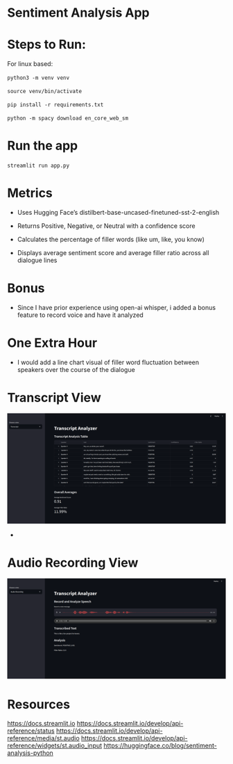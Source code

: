 # Sentiment Analysis App

# Steps to Run:

For linux based:

`python3 -m venv venv `

`source venv/bin/activate`

`pip install -r requirements.txt`

`python -m spacy download en_core_web_sm`

# Run the app

`streamlit run app.py`

# Metrics

- Uses Hugging Face’s distilbert-base-uncased-finetuned-sst-2-english

- Returns Positive, Negative, or Neutral with a confidence score

- Calculates the percentage of filler words (like um, like, you know)

- Displays average sentiment score and average filler ratio across all dialogue lines

# Bonus

- Since I have prior experience using open-ai whisper, i added a bonus feature to record voice
  and have it analyzed

# One Extra Hour

- I would add a line chart visual of filler word fluctuation between speakers over the course of the dialogue

# Transcript View

![Transcript Analysis](photos/dashboard-transcript.png)

-

# Audio Recording View

![Audio Analysis](photos/Screenshot%20audio.png)

# Resources

https://docs.streamlit.io
https://docs.streamlit.io/develop/api-reference/status
https://docs.streamlit.io/develop/api-reference/media/st.audio
https://docs.streamlit.io/develop/api-reference/widgets/st.audio_input
https://huggingface.co/blog/sentiment-analysis-python
